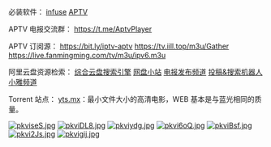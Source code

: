 必装软件：
[infuse](https://apps.apple.com/us/app/infuse-video-player/id1136220934?platform=appleTV)
[APTV](https://apps.apple.com/us/app/aptv/id1630403500?platform=appleTV)


APTV 电报交流群：
https://t.me/AptvPlayer

APTV 订阅源：
https://bit.ly/iptv-aptv
https://tv.iill.top/m3u/Gather
https://live.fanmingming.com/tv/m3u/ipv6.m3u

阿里云盘资源检索：
[综合云盘搜索引擎](https://www.cuppaso.com/)
[网盘小站](https://wpxz.top/)
[电报发布频道](https://t.me/shareAliyun)
[投稿&搜索机器人](https://t.me/yunpan_bot)
[小雅频道](https://t.me/xiaoyaliu)

Torrent 站点：
[yts.mx](https://yts.mx/)：最小文件大小的高清电影，WEB 基本是与蓝光相同的质量。


[![pkviseS.jpg](https://s21.ax1x.com/2024/08/04/pkviseS.jpg)](https://imgse.com/i/pkviseS)
[![pkviDL8.jpg](https://s21.ax1x.com/2024/08/04/pkviDL8.jpg)](https://imgse.com/i/pkviDL8)
[![pkviydg.jpg](https://s21.ax1x.com/2024/08/04/pkviydg.jpg)](https://imgse.com/i/pkviydg)
[![pkvi6oQ.jpg](https://s21.ax1x.com/2024/08/04/pkvi6oQ.jpg)](https://imgse.com/i/pkvi6oQ)
[![pkviBsf.jpg](https://s21.ax1x.com/2024/08/04/pkviBsf.jpg)](https://imgse.com/i/pkviBsf)
[![pkvi2Js.jpg](https://s21.ax1x.com/2024/08/04/pkvi2Js.jpg)](https://imgse.com/i/pkvi2Js)
[![pkvigij.jpg](https://s21.ax1x.com/2024/08/04/pkvigij.jpg)](https://imgse.com/i/pkvigij)